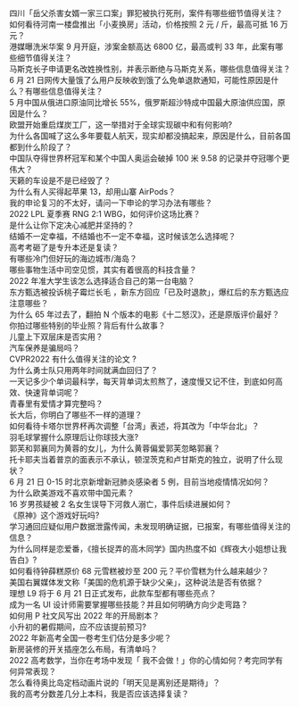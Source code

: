 四川「岳父杀害女婿一家三口案」罪犯被执行死刑，案件有哪些细节值得关注？  
如何看待河南一楼盘推出「小麦换房」活动，价格按照 2 元 / 斤，最高可抵 16 万元？  
港媒曝洗米华案 9 月开庭，涉案金额高达 6800 亿，最高或判 33 年，此案有哪些细节值得关注？  
马斯克长子申请更名改姓换性别，并表示断绝与马斯克关系，哪些信息值得关注？  
6 月 21 日网传大量饿了么用户反映收到饿了么免单退款通知，可能性原因是什么？有哪些信息值得关注？  
5 月中国从俄进口原油同比增长 55%，俄罗斯超沙特成中国最大原油供应国，原因是什么？  
欧盟开始重启煤炭工厂，这一举措对于全球实现碳中和有何影响?  
为什么各国喊了这么多年要载人航天，现实却都没搞起来，原因是什么，目前各国都到什么阶段了？  
中国队夺得世界杯冠军和某个中国人奥运会破掉 100 米 9.58 的记录并夺冠哪个更伟大？  
天籁的车设是不是已经毁了？  
为什么有人买得起苹果 13，却用山寨 AirPods？  
我的申论复习的不太好，请问一下申论的学习办法有哪些？  
2022 LPL 夏季赛 RNG 2:1 WBG，如何评价这场比赛？  
是什么让你下定决心减肥并坚持的？  
结婚不一定幸福，不结婚也不一定不幸福，这时候该怎么选择呢？  
高考考砸了是专升本还是复读？  
有哪些冷门但好玩的海边城市/海岛？  
哪些事物生活中司空见惯，其实有着很高的科技含量？  
2022 年准大学生该怎么选择适合自己的第一台电脑？  
东方甄选被投诉桃子霉烂长毛 ，新东方回应「已及时退款」，爆红后的东方甄选应注意哪些？  
为什么 65 年过去了，翻拍 N 个版本的电影《十二怒汉》，还是原版评价最好？  
你拍过哪些特别的毕业照？背后有什么故事？  
儿童上下双层床是否实用？  
汽车保养是骗局吗？  
CVPR2022 有什么值得关注的论文 ?  
为什么勇士队只用两年时间就满血回归了？  
一天记多少个单词最科学，每天背单词太煎熬了，速度慢又记不住，到底如何高效、快速背单词呢？  
青春里有爱情才算完整吗？  
长大后，你明白了哪些不一样的道理？  
如何看待卡塔尔世界杯再次调整「台湾」表述，将其改为「中华台北」？  
羽毛球掌握什么原理后让你球技大涨?  
郭芙和郭襄同为黄蓉的女儿，为什么黄蓉偏爱郭芙忽略郭襄？  
托卡耶夫当着普京的面表示不承认，顿涅茨克和卢甘斯克的独立​，说明了什么现状？  
6 月 21 日 0-15 时北京新增新冠肺炎感染者 5 例，目前当地疫情情况如何？  
为什么欧美游戏不喜欢带中国元素？  
16 岁男孩疑被 2 名女生误导下河救人溺亡，事件后续进展如何？  
《原神》这个游戏好玩吗?  
学习通回应疑似用户数据泄露传闻，未发现明确证据，已报案，有哪些值得关注的信息？  
为什么同样是恋爱番，《擅长捉弄的高木同学》国内热度不如《辉夜大小姐想让我告白》?  
如何看待钟薛糕原价 68 元雪糕被炒至 200 元？平价雪糕为什么越来越少？  
美国右翼媒体发文称「美国的危机源于缺少父亲」，这种说法是否有依据？  
理想 L9 将于 6 月 21 日正式发布，此款车型都有哪些亮点？  
成为一名 UI 设计师需要掌握哪些技能？并且如何明确方向少走弯路？  
如何用 P 社文风写出 2022 年的开局剧本？  
小升初的暑假期间，应不应该提前预习?  
2022 年新高考全国一卷考生们估分是多少呢？  
新房装修的开关插座怎么布局，有清单吗？  
2022 高考数学，当你在考场中发现「 我不会做！」你的心情如何？考完同学有何异常表现？  
怎么看待奥比岛定档动画片说的「明天见是离别还是期待」？  
我的高考分数差几分上本科，我是否应该选择复读？  
